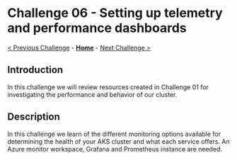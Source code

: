 # Challenge 06 - Setting up telemetry and performance dashboards

[< Previous Challenge](./Challenge-04.md) - **[Home](../README.md)** - [Next Challenge >](./Challenge-06.md)

## Introduction

In this challenge we will review resources created in Challenge 01 for investigating the performance and behavior of our cluster.
## Description
In this challenge we learn of the different monitoring options available for determining the health of your AKS cluster and what each service offers.  An Azure monitor workspace, Grafana and Prometheus instance are needed.

